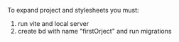 To expand project and stylesheets you must:
1. run vite and local server
2. create bd with name "firstOrject" and run migrations

